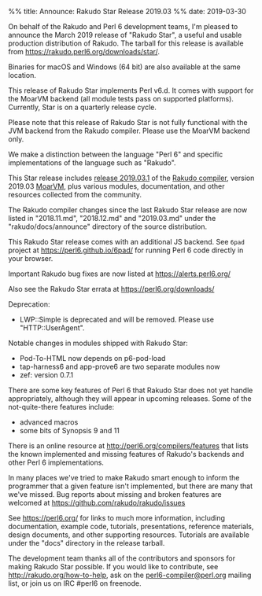%% title: Announce: Rakudo Star Release 2019.03
%% date: 2019-03-30

On behalf of the Rakudo and Perl 6 development teams, I'm pleased to announce
the March 2019 release of "Rakudo Star", a useful and usable production
distribution of Rakudo.  The tarball for this release is available from
<https://rakudo.perl6.org/downloads/star/>.  

Binaries for macOS and Windows (64 bit) are also available at the same
location.

This release of Rakudo Star implements
Perl v6.d. It comes with support for the MoarVM backend (all module tests pass
on supported platforms).  Currently, Star is on a quarterly release cycle.

Please note that this release of Rakudo Star is not fully functional with the
JVM backend from the Rakudo compiler. Please use the MoarVM backend only.

We make a distinction between the language "Perl 6" and specific
implementations of the language such as "Rakudo".

This Star release includes [release 2019.03.1] of the [Rakudo compiler],
version 2019.03 [MoarVM], plus various modules, documentation, and other
resources collected from the community.

[release 2019.03.1]: https://raw.githubusercontent.com/rakudo/rakudo/2019.03.1/docs/announce/2019.03.1.md
[Rakudo compiler]: https://github.com/rakudo/rakudo
[MoarVM]: https://moarvm.org/

The Rakudo compiler changes since the last Rakudo Star release are now listed
in "2018.11.md", "2018.12.md" and "2019.03.md" under the "rakudo/docs/announce" directory of
the source distribution.

This Rakudo Star release comes with an additional JS backend.
See `6pad` project at  <https://perl6.github.io/6pad/> for running Perl 6 code
directly in your browser.

Important Rakudo bug fixes are now listed at <https://alerts.perl6.org/>

Also see the Rakudo Star errata at <https://perl6.org/downloads/>

Deprecation:

  * LWP::Simple is deprecated and will be removed. Please use "HTTP::UserAgent".

Notable changes in modules shipped with Rakudo Star:

  * Pod-To-HTML now depends on p6-pod-load
  * tap-harness6 and app-prove6 are two separate modules now
  * zef: version 0.7.1

There are some key features of Perl 6 that Rakudo Star does not yet
handle appropriately, although they will appear in upcoming releases.
Some of the not-quite-there features include:

  * advanced macros
  * some bits of Synopsis 9 and 11

There is an online resource at <http://perl6.org/compilers/features>
that lists the known implemented and missing features of Rakudo's
backends and other Perl 6 implementations.

In many places we've tried to make Rakudo smart enough to inform the
programmer that a given feature isn't implemented, but there are many
that we've missed. Bug reports about missing and broken features are
welcomed at <https://github.com/rakudo/rakudo/issues>

See <https://perl6.org/> for links to much more information, including
documentation, example code, tutorials, presentations, reference materials,
design documents, and other supporting resources.  Tutorials are available
under the "docs" directory in the release tarball.

The development team thanks all of the contributors and sponsors for
making Rakudo Star possible. If you would like to contribute, see
<http://rakudo.org/how-to-help>, ask on the <perl6-compiler@perl.org>
mailing list, or join us on IRC \#perl6 on freenode.
